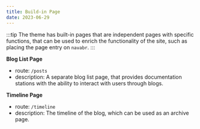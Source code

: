 ```yaml
---
title: Build-in Page
date: 2023-06-29
---
```


:::tip
The theme has built-in pages that are independent pages with specific functions, that can be used to enrich the functionality of the site, such as placing the page entry on `navabr`.
:::

**Blog List Page**

- route: `/posts`
- description: A separate blog list page, that provides documentation stations with the ability to interact with users through blogs.

**Timeline Page**

- route: `/timeline`
- description: The timeline of the blog, which can be used as an archive page.
